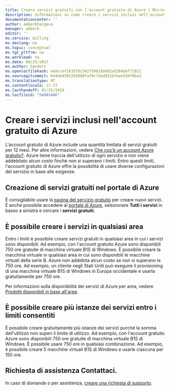 ```yaml
---
title: Creare servizi gratuiti con l'account gratuito di Azure | Microsoft Docs
description: Informazioni su come creare i servizi inclusi nell'account gratuito di Azure.
documentationcenter: ''
author: amberbhargava
manager: amberb
editor: ''
ms.service: billing
ms.devlang: na
ms.topic: conceptual
ms.tgt_pltfrm: na
ms.workload: na
ms.date: 09/25/2017
ms.author: banders
ms.openlocfilehash: ee8ccef1635fdc542759818a0d2a5264bbf71012
ms.sourcegitcommit: 644de9305293600faf9c7dad951bfeee334f0ba3
ms.translationtype: HT
ms.contentlocale: it-IT
ms.lasthandoff: 01/25/2019
ms.locfileid: "54901446"
---
```

# <a name="create-services-included-with-azure-free-account"></a>Creare i servizi inclusi nell'account gratuito di Azure

L'account gratuito di Azure include una quantità limitata di servizi gratuiti per 12 mesi. Per altre informazioni, vedere [Che cos'è un account Azure gratuito?](https://azure.microsoft.com/free/free-account-faq/). Azure tiene traccia dell'utilizzo di ogni servizio e non viene addebitato alcun costo finché non si superano i limiti. Entro questi limiti, l'account gratuito di Azure offre la possibilità di usare diverse configurazioni del servizio in base alle esigenze. 

## <a name="create-free-services-in-the-azure-portal"></a>Creazione di servizi gratuiti nel portale di Azure
È consigliabile usare la [pagina del servizio gratuito](https://go.microsoft.com/fwlink/?linkid=859151) per creare nuovi servizi. È anche possibile accedere al [portale di Azure](https://portal.azure.com), selezionare **Tutti i servizi** in basso a sinistra e cercare i **servizi gratuiti**. 

## <a name="services-can-be-created-in-any-region"></a>È possibile creare i servizi in qualsiasi area
Entro i limiti è possibile creare servizi gratuiti in qualsiasi area in cui i servizi sono disponibili. Ad esempio, con l'account gratuito Azure sono disponibili 750 ore gratuite di macchina virtuale B1S di Windows. È possibile creare la macchina virtuale in qualsiasi area in cui sono disponibili le macchine virtuali della serie B. Azure non addebita alcun costo se non si superano le 750 ore. Ad esempio, un cliente negli Stati Uniti può eseguire il provisioning di una macchina virtuale B1S di Windows in Europa occidentale e usarla gratuitamente per 750 ore. 

Per informazioni sulla disponibilità dei servizi di Azure per area, vedere [Prodotti disponibili in base all'area](https://azure.microsoft.com/regions/services/).

## <a name="multiple-instances-of-services-can-be-created-within-allowed-limits"></a>È possibile creare più istanze dei servizi entro i limiti consentiti
È possibile creare gratuitamente più istanze dei servizi purché la somma dell'utilizzo non superi il limite di utilizzo. Ad esempio, con l'account gratuito Azure sono disponibili 750 ore gratuite di macchina virtuale B1S di Windows. È possibile usare 750 ore in qualsiasi combinazione. Ad esempio, è possibile creare 5 macchine virtuali B1S di Windows e usarle ciascuna per 150 ore. 

## <a name="need-help-contact-us"></a>Richiesta di assistenza Contattaci.

In caso di domande o per assistenza, [creare una richiesta di supporto](https://portal.azure.com/#blade/Microsoft_Azure_Support/HelpAndSupportBlade/newsupportrequest).

